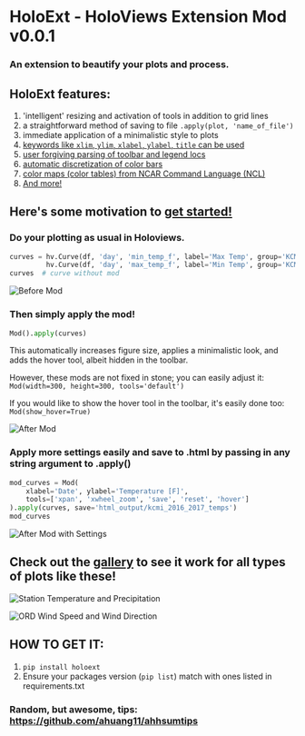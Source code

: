 # HoloExt - HoloViews Extension Mod v0.0.1

### An extension to beautify your plots and process.

## HoloExt features:
1. 'intelligent' resizing and activation of tools in addition to grid lines
2. a straightforward method of saving to file `.apply(plot, 'name_of_file')`
3. immediate application of a minimalistic style to plots
4. [keywords like `xlim`, `ylim`, `xlabel`, `ylabel`, `title` can be used](https://github.com/ahuang11/holoext/blob/master/examples/matplotlib_xlim_ylim_xlabel_ylabel_title.ipynb)
5. [user forgiving parsing of toolbar and legend locs](https://github.com/ahuang11/holoext/blob/master/examples/amend_loc_keyword_showcase.ipynb)
6. [automatic discretization of color bars](https://github.com/ahuang11/holoext/blob/master/examples/changing_colorbar_cmap.ipynb)
7. [color maps (color tables) from NCAR Command Language (NCL)](https://github.com/ahuang11/holoext/blob/master/examples/changing_colorbar_cmap.ipynb)
8. [And more!](https://github.com/ahuang11/holoext/tree/master/examples)

## Here's some motivation to [get started!](https://github.com/ahuang11/holoext/blob/master/examples/quick_start.ipynb)

### Do your plotting as usual in Holoviews.
```python
curves = hv.Curve(df, 'day', 'min_temp_f', label='Max Temp', group='KCMI') * \
         hv.Curve(df, 'day', 'max_temp_f', label='Min Temp', group='KCMI')
curves  # curve without mod
```
![Before Mod](https://raw.githubusercontent.com/ahuang11/holoext/master/docs/examples/quick_start_before.png)

### Then simply apply the mod!
```python
Mod().apply(curves)
```
This automatically increases figure size, applies a minimalistic look, and adds the hover tool, albeit hidden in the toolbar.

However, these mods are not fixed in stone; you can easily adjust it:<br />
`Mod(width=300, height=300, tools='default')`

If you would like to show the hover tool in the toolbar, it's easily done too:<br />
`Mod(show_hover=True)`

![After Mod](https://raw.githubusercontent.com/ahuang11/holoext/master/docs/examples/quick_start_after.png)

### Apply more settings easily and save to .html by passing in any string argument to .apply()
```python
mod_curves = Mod(
    xlabel='Date', ylabel='Temperature [F]',
    tools=['xpan', 'xwheel_zoom', 'save', 'reset', 'hover']
).apply(curves, save='html_output/kcmi_2016_2017_temps')
mod_curves
```
![After Mod with Settings](https://raw.githubusercontent.com/ahuang11/holoext/master/docs/examples/quick_start_final.png)

## Check out the [gallery](https://github.com/ahuang11/holoext/blob/master/examples/gallery.ipynb) to see it work for all types of plots like these!

![Station Temperature and Precipitation](https://raw.githubusercontent.com/ahuang11/holoext/master/docs/examples/gallery_station_temperature_and_precipitation.png)

![ORD Wind Speed and Wind Direction](https://raw.githubusercontent.com/ahuang11/holoext/master/docs/examples/gallery_ord_wind_speed_wind_dir.png)

## HOW TO GET IT:
1. `pip install holoext`
2. Ensure your packages version (`pip list`) match with ones listed in requirements.txt

### Random, but awesome, tips: https://github.com/ahuang11/ahhsumtips